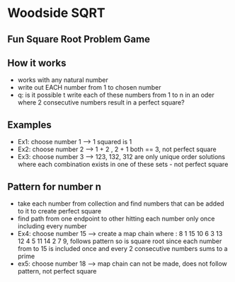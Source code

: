 # Woodside SQRT


## Fun Square Root Problem Game


## How it works 
* works with any natural number
* write out EACH number from 1 to chosen number 
* q: is it possible t write each of these numbers from 1 to n in an oder where 2 consecutive numbers result in a perfect square?


## Examples
* Ex1: choose number 1 --> 1 squared is 1
* Ex2: choose number 2 --> 1 + 2 , 2 + 1 both == 3, not perfect square 
* Ex3: choose number 3 --> 123, 132, 312 are only unique order solutions where each combination exists in one of these sets - not perfect square


## Pattern for number n
* take each number from collection and find numbers that can be added to it to create perfect square 
* find path from one endpoint to other hitting each number only once including every number
* Ex4: choose number 15 --> create a map chain where : 8 1 15 10 6 3 13 12 4 5 11 14 2 7 9, follows pattern so is square root since each number from  to 15 is included once and every 2 consecutive numbers sums to a prime
* ex5: choose number 18 --> map chain can not be made, does not follow pattern, not perfect square


